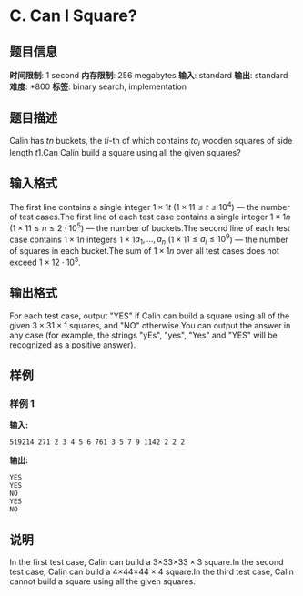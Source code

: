 # C. Can I Square?

## 题目信息

**时间限制**: 1 second
**内存限制**: 256 megabytes
**输入**: standard
**输出**: standard
**难度**: *800
**标签**: binary search, implementation

## 题目描述

Calin has $t$$n$ buckets, the $t$$i$-th of which contains $t$$a_i$ wooden squares of side length $t$$1$.Can Calin build a square using all the given squares?

## 输入格式

The first line contains a single integer $1 \times 1$$t$ ($1 \times 1$$1 \leq t \leq 10^4$) — the number of test cases.The first line of each test case contains a single integer $1 \times 1$$n$ ($1 \times 1$$1 \leq n \leq 2 \cdot 10^5$) — the number of buckets.The second line of each test case contains $1 \times 1$$n$ integers $1 \times 1$$a_1, \ldots, a_n$ ($1 \times 1$$1 \leq a_i \leq 10^9$) — the number of squares in each bucket.The sum of $1 \times 1$$n$ over all test cases does not exceed $1 \times 1$$2 \cdot 10^5$.

## 输出格式

For each test case, output "YES" if Calin can build a square using all of the given $3 \times 3$$1 \times 1$ squares, and "NO" otherwise.You can output the answer in any case (for example, the strings "yEs", "yes", "Yes" and "YES" will be recognized as a positive answer).

## 样例

### 样例 1

**输入:**
```
519214 271 2 3 4 5 6 761 3 5 7 9 1142 2 2 2
```

**输出:**
```
YES
YES
NO
YES
NO
```

## 说明

In the first test case, Calin can build a 3×33×3$3 \times 3$ square.In the second test case, Calin can build a 4×44×4$4 \times 4$ square.In the third test case, Calin cannot build a square using all the given squares.

